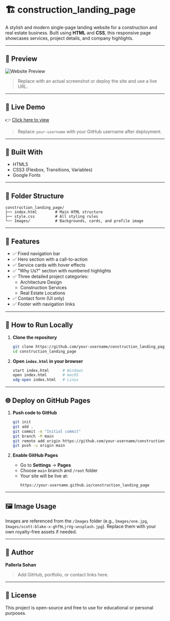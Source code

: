 # 🏗 construction_landing_page

A stylish and modern single-page landing website for a construction and real estate business. Built using **HTML** and **CSS**, this responsive page showcases services, project details, and company highlights.

---

## 📸 Preview

![Website Preview](./Images/preview.jpg)  
> Replace with an actual screenshot or deploy the site and use a live URL.

---

## 🚀 Live Demo

👉 [Click here to view](https://your-username.github.io/construction_landing_page)  
> Replace `your-username` with your GitHub username after deployment.

---

## 🧰 Built With

- HTML5
- CSS3 (Flexbox, Transitions, Variables)
- Google Fonts

---

## 📁 Folder Structure

```
construction_landing_page/
├── index.html        # Main HTML structure
├── style.css         # All styling rules
└── Images/           # Backgrounds, cards, and profile image
```

---

## 🎯 Features

- ✅ Fixed navigation bar
- ✅ Hero section with a call-to-action
- ✅ Service cards with hover effects
- ✅ "Why Us?" section with numbered highlights
- ✅ Three detailed project categories:
  - Architecture Design
  - Construction Services
  - Real Estate Locations
- ✅ Contact form (UI only)
- ✅ Footer with navigation links

---

## 🧪 How to Run Locally

1. **Clone the repository**
   ```bash
   git clone https://github.com/your-username/construction_landing_page.git
   cd construction_landing_page
   ```

2. **Open `index.html` in your browser**
   ```bash
   start index.html      # Windows
   open index.html       # macOS
   xdg-open index.html   # Linux
   ```

---

## 🌐 Deploy on GitHub Pages

1. **Push code to GitHub**
   ```bash
   git init
   git add .
   git commit -m "Initial commit"
   git branch -M main
   git remote add origin https://github.com/your-username/construction_landing_page.git
   git push -u origin main
   ```

2. **Enable GitHub Pages**
   - Go to **Settings** → **Pages**
   - Choose `main` branch and `/root` folder
   - Your site will be live at:
     ```
     https://your-username.github.io/construction_landing_page
     ```

---

## 🖼 Image Usage

Images are referenced from the `/Images` folder (e.g., `Images/one.jpg`, `Images/scott-blake-x-ghf9LjrVg-unsplash.jpg`). Replace them with your own royalty-free assets if needed.

---

## 👤 Author

**Pallerla Sohan**  
> Add GitHub, portfolio, or contact links here.

---

## 📄 License

This project is open-source and free to use for educational or personal purposes.

